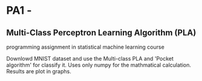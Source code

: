 # PA1 - 
## Multi-Class Perceptron Learning Algorithm (PLA)

programming assignment in statistical machine learning course

Downlowd MNIST dataset and use the Multi-class PLA and 'Pocket algorithm' for classify it.
Uses only numpy for the mathmatical calculation. 
Results are plot in graphs.
